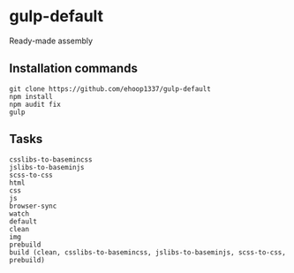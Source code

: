 # gulp-default
Ready-made assembly

## Installation commands
```
git clone https://github.com/ehoop1337/gulp-default
npm install
npm audit fix
gulp
```

## Tasks
```
csslibs-to-basemincss
jslibs-to-baseminjs
sсss-to-css
html
css
js
browser-sync
watch
default
clean
img
prebuild
build (clean, csslibs-to-basemincss, jslibs-to-baseminjs, sсss-to-css, prebuild)
```
